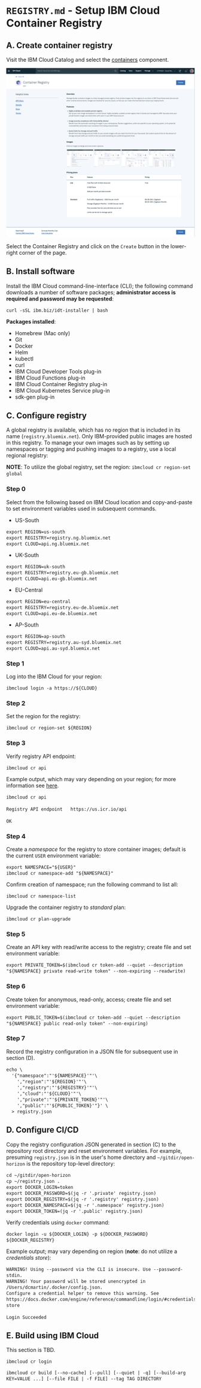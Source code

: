 # `REGISTRY.md` - Setup IBM Cloud Container Registry

## A. Create container registry

Visit the IBM Cloud Catalog and select the [containers][ibm-catalog-containers] component.

![icr.io.png](icr.io.png?raw=true "icr.io")


[ibm-catalog]: https://cloud.ibm.com/catalog
[ibm-catalog-containers]: https://cloud.ibm.com/catalog?category=containers

Select the Container Registry and click on the `Create` button in the lower-right corner of the page.

## B. Install software

Install the IBM Cloud command-line-interface (CLI); the following command downloads a number of software packages; **administrator access is required and password may be requested**:

```
curl -sSL ibm.biz/idt-installer | bash
```

**Packages installed**:

+ Homebrew (Mac only)
+ Git
+ Docker
+ Helm
+ kubectl
+ curl
+ IBM Cloud Developer Tools plug-in
+ IBM Cloud Functions plug-in
+ IBM Cloud Container Registry plug-in
+ IBM Cloud Kubernetes Service plug-in
+ sdk-gen plug-in

## C. Configure registry

A global registry is available, which has no region that is included in its name (`registry.bluemix.net`). Only IBM-provided public images are hosted in this registry. To manage your own images such as by setting up namespaces or tagging and pushing images to a registry, use a local regional registry:

**NOTE**: To utilize the global registry, set the region: `ibmcloud cr region-set global`

### Step 0

Select from the following based on IBM Cloud location and copy-and-paste to set environment variables used in subsequent commands.

+ US-South

```
export REGION=us-south
export REGISTRY=registry.ng.bluemix.net
export CLOUD=api.ng.bluemix.net
```

+ UK-South

```
export REGION=uk-south
export REGISTRY=registry.eu-gb.bluemix.net 
export CLOUD=api.eu-gb.bluemix.net
```

+ EU-Central

```
export REGION=eu-central
export REGISTRY=registry.eu-de.bluemix.net
export CLOUD=api.eu-de.bluemix.net
```

+ AP-South

```
export REGION=ap-south 
export REGISTRY=registry.au-syd.bluemix.net 
export CLOUD=api.au-syd.bluemix.net
```

### Step 1
Log into the IBM Cloud for your region:

```
ibmcloud login -a https://${CLOUD}
```

### Step 2
Set the region for the registry:

```
ibmcloud cr region-set ${REGION}
```

### Step 3
Verify registry API endpoint:

```
ibmcloud cr api
```

Example output, which may vary depending on your region; for more information see [here][regions-local].

```
ibmcloud cr api
                           
Registry API endpoint   https://us.icr.io/api   

OK
```

[regions-local]: https://cloud.ibm.com/docs/services/Registry?topic=registry-registry_overview#registry_regions_local


### Step 4
Create a _namespace_ for the registry to store container images; default is the current `USER` environment variable:

```
export NAMESPACE="${USER}"
ibmcloud cr namespace-add "${NAMESPACE}"
```

Confirm creation of namespace; run the following command to list all:

```
ibmcloud cr namespace-list
```

Upgrade the container registry to _standard_ plan:

```
ibmcloud cr plan-upgrade
```

### Step 5
Create an API key with read/write access to the registry; create file and set environment variable:

```
export PRIVATE_TOKEN=$(ibmcloud cr token-add --quiet --description "${NAMESPACE} private read-write token" --non-expiring --readwrite)
```

### Step 6
Create token for anonymous, read-only, access; create file and set environment variable:

```
export PUBLIC_TOKEN=$(ibmcloud cr token-add --quiet --description "${NAMESPACE} public read-only token" --non-expiring)
```

### Step 7
Record the registry configuration in a JSON file for subsequent use in section (D).

```
echo \
  '{"namespace":"'${NAMESPACE}'"'\
  	',"region":"'${REGION}'"'\
  	',"registry":"'${REGISTRY}'"'\
  	',"cloud":"'${CLOUD}'"'\
  	',"private":"'${PRIVATE_TOKEN}'"'\
  	',"public":"'${PUBLIC_TOKEN}'"}' \
  > registry.json
```

## D. Configure CI/CD
Copy the registry configuration JSON generated in section (C) to the repository root directory and reset environment variables.  For example, presuming `registry.json` is in the user's home directory and `~/gitdir/open-horizon` is the repository top-level directory:

```
cd ~/gitdir/open-horizon
cp ~/registry.json .
export DOCKER_LOGIN=token
export DOCKER_PASSWORD=$(jq -r '.private' registry.json)
export DOCKER_REGISTRY=$(jq -r '.registry' registry.json)
export DOCKER_NAMESPACE=$(jq -r '.namespace' registry.json)
export DOCKER_TOKEN=(jq -r '.public' registry.json)
```

Verify credentials using `docker` command:

```
docker login -u ${DOCKER_LOGIN} -p ${DOCKER_PASSWORD} ${DOCKER_REGISTRY}
```

Example output; may vary depending on region (**note**: do not utilize a _credentials store_):

```
WARNING! Using --password via the CLI is insecure. Use --password-stdin.
WARNING! Your password will be stored unencrypted in /Users/dcmartin/.docker/config.json.
Configure a credential helper to remove this warning. See
https://docs.docker.com/engine/reference/commandline/login/#credentials-store

Login Succeeded
```

[credentials-store]: https://docs.docker.com/engine/reference/commandline/login/#credentials-store


## E. Build using IBM Cloud
This section is TBD.

```
ibmcloud cr login
```

```
ibmcloud cr build [--no-cache] [--pull] [--quiet | -q] [--build-arg KEY=VALUE ...] [--file FILE | -f FILE] --tag TAG DIRECTORY
```
